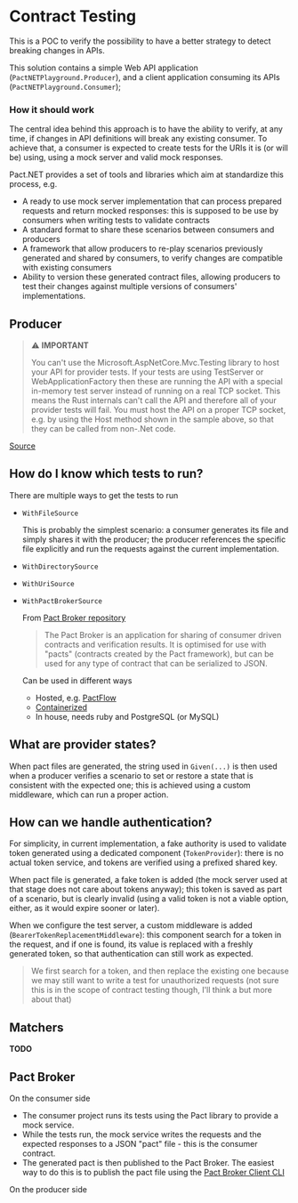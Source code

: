 # Contract Testing

This is a POC to verify the possibility to have a better strategy to detect breaking changes in APIs.

This solution contains a simple Web API application (`PactNETPlayground.Producer`), and a client application consuming its APIs (`PactNETPlayground.Consumer`);

### How it should work

The central idea behind this approach is to have the ability to verify, at any time, if changes in API definitions will break any existing consumer. To achieve that, a consumer is expected to create tests for the URIs it is (or will be) using, using a mock server and valid mock responses. 

Pact.NET provides a set of tools and libraries which aim at standardize this process, e.g.

- A ready to use mock server implementation that can process prepared requests and return mocked responses: this is supposed to be use by consumers when writing tests to validate contracts
- A standard format to share these scenarios between consumers and producers
- A framework that allow producers to re-play scenarios previously generated and shared by consumers, to verify changes are compatible with existing consumers
- Ability to version these generated contract files, allowing producers to test their changes against multiple versions of consumers' implementations. 

## Producer

> ⚠️ **IMPORTANT**
> 
> You can't use the Microsoft.AspNetCore.Mvc.Testing library to host your API for provider tests. If your tests are using TestServer or WebApplicationFactory then these are running the API with a special in-memory test server instead of running on a real TCP socket. This means the Rust internals can't call the API and therefore all of your provider tests will fail. You must host the API on a proper TCP socket, e.g. by using the Host method shown in the sample above, so that they can be called from non-.Net code.

[Source](https://github.com/pact-foundation/pact-net/blob/master/README.md)

## How do I know which tests to run?

There are multiple ways to get the tests to run

- `WithFileSource`
  
  This is probably the simplest scenario: a consumer generates its file and simply shares it with the producer; the producer references the specific file explicitly and run the requests against the current implementation. 
  
- `WithDirectorySource`
- `WithUriSource`

- `WithPactBrokerSource`
  
  From [Pact Broker repository](https://github.com/pact-foundation/pact_broker)

  > The Pact Broker is an application for sharing of consumer driven contracts and verification results. It is optimised for use with "pacts" (contracts created by the Pact framework), but can be used for any type of contract that can be serialized to JSON. 
  
  Can be used in different ways

  - Hosted, e.g. [PactFlow](https://pactflow.io/)
  - [Containerized](https://github.com/pact-foundation/pact-broker-docker)
  - In house, needs ruby and PostgreSQL (or MySQL)
  
## What are provider states?

When pact files are generated, the string used in `Given(...)` is then used when a producer verifies a scenario to set or restore a state that is consistent with the expected one; this is achieved using a custom middleware, which can run a proper action.

## How can we handle authentication?

For simplicity, in current implementation, a fake authority is used to validate token generated using a dedicated component (`TokenProvider`): there is no actual token service, and tokens are verified using a prefixed shared key.

When pact file is generated, a fake token is added (the mock server used at that stage does not care about tokens anyway); this token is saved as part of a scenario, but is clearly invalid (using a valid token is not a viable option, either, as it would expire sooner or later).

When we configure the test server, a custom middleware is added (`BearerTokenReplacementMiddleware`): this component search for a token in the request, and if one is found, its value is replaced with a freshly generated token, so that authentication can still work as expected.

> We first search for a token, and then replace the existing one because we may still want to write a test for unauthorized requests (not sure this is in the scope of contract testing though, I'll think a but more about that)

## Matchers

**TODO**

## Pact Broker

On the consumer side

- The consumer project runs its tests using the Pact library to provide a mock service.
- While the tests run, the mock service writes the requests and the expected responses to a JSON "pact" file - this is the consumer contract.
- The generated pact is then published to the Pact Broker. The easiest way to do this is to publish the pact file using the [Pact Broker Client CLI](https://docs.pact.io/pact_broker/client_cli/readme)

On the producer side

